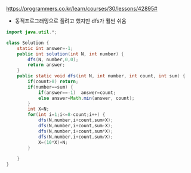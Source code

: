 https://programmers.co.kr/learn/courses/30/lessons/42895#

- 동적프로그래밍으로 풀려고 했지만 dfs가 훨씬 쉬움

```java
import java.util.*;

class Solution {
    static int answer=-1;
    public int solution(int N, int number) {
        dfs(N, number,0,0);
        return answer;
    }
	public static void dfs(int N, int number, int count, int sum) {
		if(count>8) return;
		if(number==sum)	{
			if(answer==-1)	answer=count;
			else answer=Math.min(answer, count);
		}
		int X=N;
		for(int i=1;i<=8-count;i++) {
			dfs(N,number,i+count,sum+X);
			dfs(N,number,i+count,sum-X);
			dfs(N,number,i+count,sum*X);
			dfs(N,number,i+count,sum/X);
			X=(10*X)+N;
		}
		
	}
}
```

